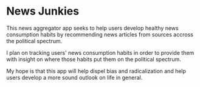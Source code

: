 
# News Junkies

This news aggregator app seeks to help 
users develop healthy news consumption habits
by recommending news articles from sources accross the 
political spectrum. 

I plan on tracking users' news consumption habits 
in order to provide them with 
insight on where those habits put them on the 
political spectrum. 

My hope is that this app 
will help dispel bias and radicalization and help users develop 
a more sound outlook on life in general. 
